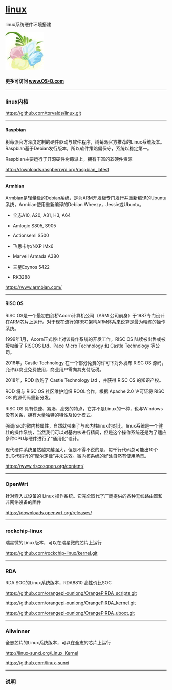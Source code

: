 ﻿# [linux](https://github.com/OS-Q/linux) 

linux系统硬件环境搭建

[![sites](OS-Q/OS-Q.png)](http://www.OS-Q.com)

#### 更多可访问 www.OS-Q.com

---

### linux内核

https://github.com/torvalds/linux.git

---

####  Raspbian

树莓派官方深度定制的硬件驱动与软件程序，树莓派官方推荐的Linux系统版本。Raspbian基于Debian发行版本，所以软件策略偏保守，系统以稳定第一。

Raspbian主要运行于开源硬件树莓派上，拥有丰富的软硬件资源

http://downloads.raspberrypi.org/raspbian_latest

---

#### Armbian

Armbian是轻量级的Debian系统，是为ARM开发板专门发行并重新编译的Ubuntu系统，Armbian使用重新编译的Debian Wheezy，Jessie或Ubuntu。

- 全志A10, A20, A31, H3, A64

- Amlogic S805, S905

- Actionsemi S500

- 飞思卡尔/NXP iMx6

- Marvell Armada A380

- 三星Exynos 5422

- RK3288


https://www.armbian.com/

---

#### RISC OS

RISC OS是一个最初由剑桥Acorn计算机公司（ARM 公司前身）于1987专门设计在ARM芯片上运行。对于现在流行的RISC架构ARM体系来说算是最为精练的操作系统。

1999年1月，Acorn正式停止对该操作系统的开发工作，RISC OS 陆续被出售或被授权给了 RISCOS Ltd、Pace Micro Technology 和 Castle Technology 等公司。

2016年，Castle Technology 在一个部分免费的许可下对外发布 RISC OS 源码，允许非商业免费使用，商业用户需向其支付版税。

2018年，ROD 收购了 Castle Technology Ltd ，并获得 RISC OS 的知识产权。

ROD 将与 RISC OS 社区维护组织 ROOL合作，根据 Apache 2.0 许可证将 RISC OS 的源代码重新分发。

RISC OS 具有快速、紧凑、高效的特点，它并不是Linux的一种，也与Windows没有关系，拥有大量独特的特性及设计模式。

强调rsic的微内核属性，自然就带来了与宏内核linux的对比。linux系统是一个健壮的操作系统，当然我们可以对基内核进行精简，但是这个操作系统还是为了适应多种CPU与硬件进行了“通用化”设计。

现代硬件系统虽然越来越强大，但是不得不说的是，每千行代码总可能出10个BUG代码行的“摩尔定律”并未失效。微内核系统的好处自然有使用场景。

https://www.riscosopen.org/content/


---

### OpenWrt

针对嵌入式设备的 Linux 操作系统。它完全取代了厂商提供的各种无线路由器和非网络设备的固件

https://downloads.openwrt.org/releases/

---

### rockchip-linux

瑞星微的Linux版本，可以在瑞星微的芯片上运行

https://github.com/rockchip-linux/kernel.git

---

### RDA

RDA SOC的Linux系统版本，RDA8810 高性价比SOC

https://github.com/orangepi-xunlong/OrangePiRDA_scripts.git

https://github.com/orangepi-xunlong/OrangePiRDA_kernel.git

https://github.com/orangepi-xunlong/OrangePiRDA_uboot.git

---

### Allwinner

全志芯片的Linux系统版本，可以在全志的芯片上运行

http://linux-sunxi.org/Linux_Kernel

https://github.com/linux-sunxi



---

### 说明

